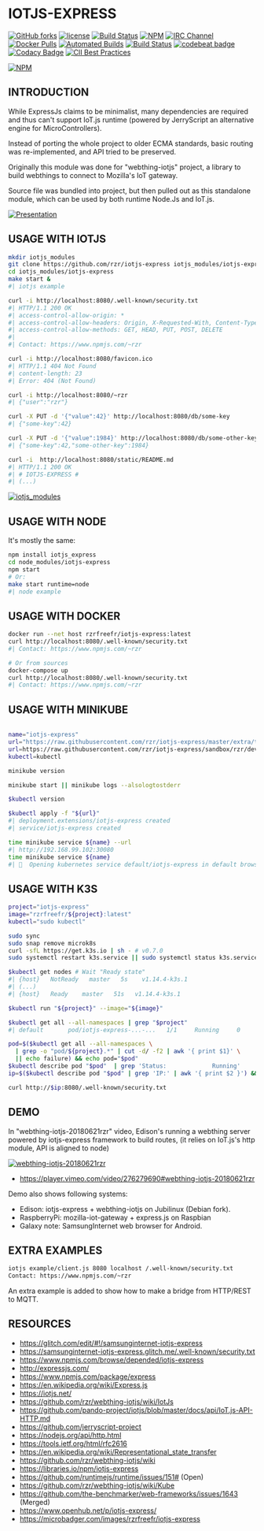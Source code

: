 # IOTJS-EXPRESS #

[![GitHub forks](
https://img.shields.io/github/forks/rzr/iotjs-express.svg?style=social&label=Fork&maxAge=2592000
)](
https://GitHub.com/rzr/iotjs-express/network/
)
[![license](
https://img.shields.io/badge/license-MIT-0.svg
)](MIT)
[![Build Status](
https://travis-ci.org/rzr/iotjs-express.svg?branch=master
)](
https://travis-ci.org/rzr/iotjs-express
)
[![NPM](
https://img.shields.io/npm/v/iotjs-express.svg
)](
https://www.npmjs.com/package/iotjs-express
)
[![IRC Channel](
https://img.shields.io/badge/chat-on%20freenode-brightgreen.svg
)](
https://kiwiirc.com/client/irc.freenode.net/#tizen
)
[![Docker Pulls](
https://img.shields.io/docker/pulls/rzrfreefr/iotjs-express.svg
)](
https://cloud.docker.com/repository/docker/rzrfreefr/iotjs-express
)
[![Automated Builds](
https://img.shields.io/docker/cloud/automated/rzrfreefr/iotjs-express.svg
)](
https://cloud.docker.com/repository/docker/rzrfreefr/iotjs-express/timeline
)
[![Build Status](
https://img.shields.io/docker/cloud/build/rzrfreefr/iotjs-express.svg
)](
https://cloud.docker.com/repository/docker/rzrfreefr/iotjs-express/builds
)
[![codebeat badge](
https://codebeat.co/badges/b9167a25-1c70-4aad-8d32-2a08eb253e6e
)](
https://codebeat.co/projects/github-com-rzr-iotjs-express-master
)
[![Codacy Badge](
https://api.codacy.com/project/badge/Grade/7fe74bd1d67d445888268a2eb48e7d6e
)](
https://app.codacy.com/app/rzr/iotjs-express?utm_source=github.com&utm_medium=referral&utm_content=rzr/iotjs-express&utm_campaign=Badge_Grade_Dashboard
)
[![CII Best Practices](
https://bestpractices.coreinfrastructure.org/projects/3297/badge
)](
https://bestpractices.coreinfrastructure.org/projects/3297
)

[![NPM](
https://nodei.co/npm/iotjs-express.png
)](
https://npmjs.org/package/iotjs-express
)

## INTRODUCTION ##

While ExpressJs claims to be minimalist,
many dependencies are required and thus can't support IoT.js runtime
(powered by JerryScript an alternative engine for MicroControllers).

Instead of porting the whole project to older ECMA standards,
basic routing was re-implemented, and API tried to be preserved.

Originally this module was done for "webthing-iotjs" project,
a library to build webthings to connect to Mozilla's IoT gateway.

Source file was bundled into project, but then pulled out as this standalone module,
which can be used by both runtime Node.Js and IoT.js.

[![Presentation](
https://image.slidesharecdn.com/webthing-iotjs-20181022rzr-181027220201/95/webthingiotjs20181027rzr-17-638.jpg
)](
https://www.slideshare.net/rzrfreefr/webthingiotjs20181022rzr-120959360/#
"WebThingIotJs")

## USAGE WITH IOTJS ##

```sh
mkdir iotjs_modules
git clone https://github.com/rzr/iotjs-express iotjs_modules/iotjs-express
cd iotjs_modules/iotjs-express
make start &
#| iotjs example

curl -i http://localhost:8080/.well-known/security.txt
#| HTTP/1.1 200 OK
#| access-control-allow-origin: *
#| access-control-allow-headers: Origin, X-Requested-With, Content-Type, Accept
#| access-control-allow-methods: GET, HEAD, PUT, POST, DELETE
#|
#| Contact: https://www.npmjs.com/~rzr

curl -i http://localhost:8080/favicon.ico
#| HTTP/1.1 404 Not Found
#| content-length: 23
#| Error: 404 (Not Found)

curl -i http://localhost:8080/~rzr
#| {"user":"rzr"}

curl -X PUT -d '{"value":42}' http://localhost:8080/db/some-key
#| {"some-key":42}

curl -X PUT -d '{"value":1984}' http://localhost:8080/db/some-other-key
#| {"some-key":42,"some-other-key":1984}

curl -i  http://localhost:8080/static/README.md
#| HTTP/1.1 200 OK
#| # IOTJS-EXPRESS #
#| (...)
```

[![iotjs_modules](
https://image.slidesharecdn.com/webthing-iotjs-tizenrt-cdl2018-20181117rzr-181118110813/95/webthingiotjstizenrtcdl201820181117rzr-24-638.jpg
)](
https://www.slideshare.net/rzrfreefr/webthingiotjstizenrtcdl201820181117rzr/24
"iotjs_modules")

## USAGE WITH NODE ##

It's mostly the same:

```sh
npm install iotjs_express
cd node_modules/iotjs-express
npm start
# Or:
make start runtime=node
#| node example
```

## USAGE WITH DOCKER ##

```sh
docker run --net host rzrfreefr/iotjs-express:latest
curl http://localhost:8080/.well-known/security.txt
#| Contact: https://www.npmjs.com/~rzr

# Or from sources
docker-compose up
curl http://localhost:8080/.well-known/security.txt
#| Contact: https://www.npmjs.com/~rzr
```

## USAGE WITH MINIKUBE ##

```sh

name="iotjs-express"
url="https://raw.githubusercontent.com/rzr/iotjs-express/master/extra/tools/kube/$name.yml"
url=https://raw.githubusercontent.com/rzr/iotjs-express/sandbox/rzr/devel/master/extra/tools/kube/$name.yml
kubectl=kubectl

minikube version

minikube start || minikube logs --alsologtostderr

$kubectl version

$kubectl apply -f "${url}"
#| deployment.extensions/iotjs-express created
#| service/iotjs-express created

time minikube service ${name} --url
#| http://192.168.99.102:30080
time minikube service ${name}
#| 🎉  Opening kubernetes service default/iotjs-express in default browser...
```

## USAGE WITH K3S ##

```sh
project="iotjs-express"
image="rzrfreefr/${project}:latest"
kubectl="sudo kubectl"

sudo sync
sudo snap remove microk8s
curl -sfL https://get.k3s.io | sh - # v0.7.0
sudo systemctl restart k3s.service || sudo systemctl status k3s.service

$kubectl get nodes # Wait "Ready state"
#| {host}   NotReady   master   5s    v1.14.4-k3s.1
#| (...)
#| {host}   Ready    master   51s   v1.14.4-k3s.1

$kubectl run "${project}" --image="${image}"

$kubectl get all --all-namespaces | grep "$project"
#| default       pod/iotjs-express-...-...   1/1     Running     0          ..s

pod=$($kubectl get all --all-namespaces \
  | grep -o "pod/${project}.*" | cut -d/ -f2 | awk '{ print $1}' \
  || echo failure) && echo pod="$pod"
$kubectl describe pod "$pod"  | grep 'Status:             Running'
ip=$($kubectl describe pod "$pod" | grep 'IP:' | awk '{ print $2 }') && echo "ip=${ip}"

curl http://$ip:8080/.well-known/security.txt
```

## DEMO ##

In "webthing-iotjs-20180621rzr" video,
Edison's running a webthing server powered by iotjs-express framework to build routes,
(it relies on IoT.js's http module, API is aligned to node)

[![webthing-iotjs-20180621rzr](
https://camo.githubusercontent.com/8892251f72dae9fa1c508da8abc33cbc2f6a0e75/68747470733a2f2f732d6f70656e736f757263652e6f72672f77702d636f6e74656e742f75706c6f6164732f323031382f30362f7765627468696e672d696f746a732d3230313830363231727a722e676966#./file/webthing-iotjs-20180621rzr.gif
)](
https://www.slideshare.net/rzrfreefr/webthingiotjs20181022rzr-120959360/41#webthing-iotjs-20180621rzr
"Demo")

* <https://player.vimeo.com/video/276279690#webthing-iotjs-20180621rzr>

Demo also shows following systems:

* Edison: iotjs-express + webthing-iotjs on Jubilinux (Debian fork).
* RaspberryPi: mozilla-iot-gateway + express.js on Raspbian
* Galaxy note: SamsungInternet web browser for Android.

## EXTRA EXAMPLES ##

```sh
iotjs example/client.js 8080 localhost /.well-known/security.txt
Contact: https://www.npmjs.com/~rzr
```

An extra example is added to show how to make a bridge from HTTP/REST to MQTT.

## RESOURCES ##

* <https://glitch.com/edit/#!/samsunginternet-iotjs-express>
* <https://samsunginternet-iotjs-express.glitch.me/.well-known/security.txt>
* <https://www.npmjs.com/browse/depended/iotjs-express>
* <http://expressjs.com/>
* <https://www.npmjs.com/package/express>
* <https://en.wikipedia.org/wiki/Express.js>
* <https://iotjs.net/>
* <https://github.com/rzr/webthing-iotjs/wiki/IotJs>
* <https://github.com/pando-project/iotjs/blob/master/docs/api/IoT.js-API-HTTP.md>
* <https://github.com/jerryscript-project>
* <https://nodejs.org/api/http.html>
* <https://tools.ietf.org/html/rfc2616>
* <https://en.wikipedia.org/wiki/Representational_state_transfer>
* <https://github.com/rzr/webthing-iotjs/wiki>
* <https://libraries.io/npm/iotjs-express>
* <https://github.com/runtimejs/runtime/issues/151#> (Open)
* <https://github.com/rzr/webthing-iotjs/wiki/Kube>
* <https://github.com/the-benchmarker/web-frameworks/issues/1643> (Merged)
* <https://www.openhub.net/p/iotjs-express/>
* <https://microbadger.com/images/rzrfreefr/iotjs-express>
